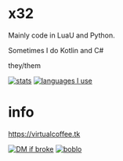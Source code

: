 # x32

Mainly code in LuaU and Python.

Sometimes I do Kotlin and C#

they/them

[![stats](https://github-readme-stats.vercel.app/api?username=arm8086&theme=tokyonight)](https://github.com/anuraghazra/github-readme-stats)
[![languages I use](https://github-readme-stats.vercel.app/api/top-langs/?username=arm8086&theme=tokyonight)](https://github.com/anuraghazra/github-readme-stats)

# info
https://virtualcoffee.tk

[![DM if broke](https://img.shields.io/badge/hkcu-blueviolet?logo=discord&logoColor=white)](https://discordapp.com/users/686327998441324559)
[![boblo](https://img.shields.io/badge/X32Gex5-maroon?logo=roblox&logoColor=white)](https://www.roblox.com/users/1153121552/profile)
